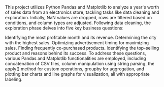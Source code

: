 This project utilizes Python Pandas and Matplotlib to analyze a year's worth of sales data from an electronics store, tackling tasks like data cleaning and exploration. 
Initially, NaN values are dropped, rows are filtered based on conditions, and column types are adjusted. Following data cleaning, the exploration phase delves into five key business questions:

Identifying the most profitable month and its revenue.
Determining the city with the highest sales.
Optimizing advertisement timing for maximizing sales.
Finding frequently co-purchased products.
Identifying the top-selling product and reasons behind its success.
To address these questions, various Pandas and Matplotlib functionalities are employed, including concatenation of CSV files, column manipulation using string parsing, the apply() method for custom operations, groupby for aggregation, and plotting bar charts and line graphs for visualization, all with appropriate labeling.
